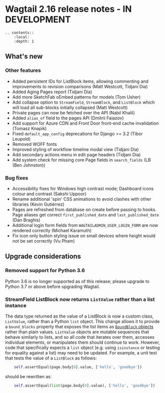 # Wagtail 2.16 release notes - IN DEVELOPMENT

```eval_rst
.. contents::
    :local:
    :depth: 1
```

## What's new


### Other features

 * Added persistent IDs for ListBlock items, allowing commenting and improvements to revision comparisons (Matt Westcott, Tidjani Dia)
 * Added Aging Pages report (Tidjani Dia)
 * Add more SketchFab oEmbed patterns for models (Tom Usher)
 * Add collapse option to `StreamField`, `StreamBlock`, and `ListBlock` which will load all sub-blocks initially collapsed (Matt Westcott)
 * Private pages can now be fetched over the API (Nabil Khalil)
 * Added `alias_of` field to the pages API (Dmitrii Faiazov)
 * Add support for Azure CDN and Front Door front-end cache invalidation (Tomasz Knapik)
 * Fixed `default_app_config` deprecations for Django >= 3.2 (Tibor Leupold)
 * Removed WOFF fonts
 * Improved styling of workflow timeline modal view (Tidjani Dia)
 * Add secondary actions menu in edit page headers (Tidjani Dia)
 * Add system check for missing core Page fields in `search_fields` (LB (Ben Johnston))

### Bug fixes

 * Accessibility fixes for Windows high contrast mode; Dashboard icons colour and contrast (Sakshi Uppoor)
 * Rename additional 'spin' CSS animations to avoid clashes with other libraries (Kevin Gutiérrez)
 * Pages are refreshed from database on create before passing to hooks. Page aliases get correct `first_published_date` and `last_published_date` (Dan Braghis)
 * Additional login form fields from `WAGTAILADMIN_USER_LOGIN_FORM` are now rendered correctly (Michael Karamuth)
 * Fix icon only button styling issue on small devices where height would not be set correctly (Vu Pham)

## Upgrade considerations

### Removed support for Python 3.6

Python 3.6 is no longer supported as of this release; please upgrade to Python 3.7 or above before upgrading Wagtail.

### StreamField ListBlock now returns `ListValue` rather than a list instance

The data type returned as the value of a ListBlock is now a custom class, `ListValue`, rather than a Python `list` object. This change allows it to provide a `bound_blocks` property that exposes the list items as [`BoundBlock` objects](../advanced_topics/boundblocks_and_values) rather than plain values. `ListValue` objects are mutable sequences that behave similarly to lists, and so all code that iterates over them, accesses individual elements, or manipulates them should continue to work. However, code that specifically expects a `list` object (e.g. using `isinstance` or testing for equality against a list) may need to be updated. For example, a unit test that tests the value of a `ListBlock` as follows:

```python
    self.assertEqual(page.body[0].value, ['hello', 'goodbye'])
```

should be rewritten as:

```python
    self.assertEqual(list(page.body[0].value), ['hello', 'goodbye'])
```
